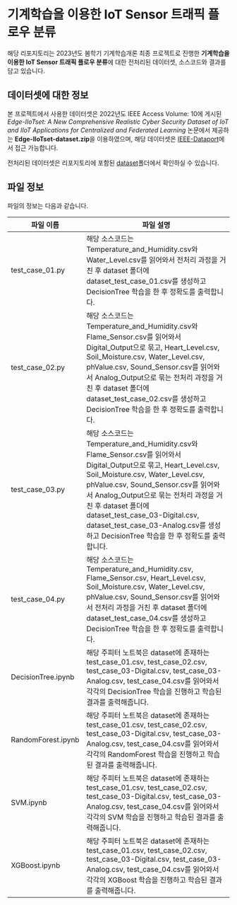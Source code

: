 # 기계학습을 이용한 IoT Sensor 트래픽 플로우 분류
해당 리포지토리는 2023년도 봄학기 기계학습개론 최종 프로젝트로 진행한 **기계학습을 이용한 IoT Sensor 트래픽 플로우 분류**에 대한 전처리된 데이터셋, 소스코드와 결과를 담고 있습니다.

## 데이터셋에 대한 정보
본 프로젝트에서 사용한 데이터셋은 2022년도 IEEE Access Volume: 10에 게시된 *Edge-IIoTset: A New Comprehensive Realistic Cyber Security Dataset of IoT and IIoT Applications for Centralized and Federated Learning* 논문에서 제공하는 **Edge-IIoTset-dataset.zip**을 이용하였으며, 해당 데이터셋은 [IEEE-Dataport](http://ieee-dataport.org/8939 "Edge-IIoTset-dataset.zip")에서 접근 가능합니다.

전처리된 데이터셋은 리포지토리에 포함된 [dataset](https://github.com/t0ck/aics305-23s/tree/main/dataset "dataset")폴더에서 확인하실 수 있습니다.

## 파일 정보
파일의 정보는 다음과 같습니다.

파일 이름|파일 설명
---|---
test_case_01.py|해당 소스코드는 Temperature_and_Humidity.csv와 Water_Level.csv를 읽어와서 전처리 과정을 거친 후 dataset 폴더에 dataset_test_case_01.csv를 생성하고 DecisionTree 학습을 한 후 정확도를 출력합니다.
test_case_02.py|해당 소스코드는 Temperature_and_Humidity.csv와 Flame_Sensor.csv를 읽어와서 Digital_Output으로 묶고, Heart_Level.csv, Soil_Moisture.csv, Water_Level.csv, phValue.csv, Sound_Sensor.csv를 읽어와서 Analog_Output으로 묶는 전처리 과정을 거친 후 dataset 폴더에 dataset_test_case_02.csv를 생성하고 DecisionTree 학습을 한 후 정확도를 출력합니다.
test_case_03.py|해당 소스코드는 Temperature_and_Humidity.csv와 Flame_Sensor.csv를 읽어와서 Digital_Output으로 묶고, Heart_Level.csv, Soil_Moisture.csv, Water_Level.csv, phValue.csv, Sound_Sensor.csv를 읽어와서 Analog_Output으로 묶는 전처리 과정을 거친 후 dataset 폴더에 dataset_test_case_03-Digital.csv, dataset_test_case_03-Analog.csv를 생성하고 DecisionTree 학습을 한 후 정확도를 출력합니다.
test_case_04.py|해당 소스코드는 Temperature_and_Humidity.csv, Flame_Sensor.csv, Heart_Level.csv, Soil_Moisture.csv, Water_Level.csv, phValue.csv, Sound_Sensor.csv를 읽어와서 전처리 과정을 거친 후 dataset 폴더에 dataset_test_case_04.csv를 생성하고 DecisionTree 학습을 한 후 정확도를 출력합니다.
DecisionTree.ipynb|해당 주피터 노트북은 dataset에 존재하는 test_case_01.csv, test_case_02.csv, test_case_03-Digital.csv, test_case_03-Analog.csv, test_case_04.csv를 읽어와서 각각의 DecisionTree 학습을 진행하고 학습된 결과를 출력해줍니다.
RandomForest.ipynb|해당 주피터 노트북은 dataset에 존재하는 test_case_01.csv, test_case_02.csv, test_case_03-Digital.csv, test_case_03-Analog.csv, test_case_04.csv를 읽어와서 각각의 RandomForest 학습을 진행하고 학습된 결과를 출력해줍니다.
SVM.ipynb|해당 주피터 노트북은 dataset에 존재하는 test_case_01.csv, test_case_02.csv, test_case_03-Digital.csv, test_case_03-Analog.csv, test_case_04.csv를 읽어와서 각각의 SVM 학습을 진행하고 학습된 결과를 출력해줍니다.
XGBoost.ipynb|해당 주피터 노트북은 dataset에 존재하는 test_case_01.csv, test_case_02.csv, test_case_03-Digital.csv, test_case_03-Analog.csv, test_case_04.csv를 읽어와서 각각의 XGBoost 학습을 진행하고 학습된 결과를 출력해줍니다.